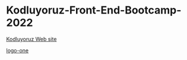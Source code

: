 # Kodluyoruz-Front-End-Bootcamp-2022

[Kodluyoruz Web site](https://www.kodluyoruz.org/)

[logo-one](https://user-images.githubusercontent.com/101412521/177778331-9e1d592f-6e57-4418-b420-a23d36c60714.png)
